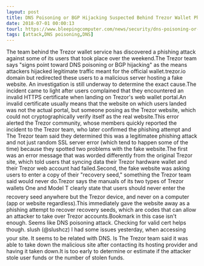 ```yaml
---
layout: post
title: DNS Poisoning or BGP Hijacking Suspected Behind Trezor Wallet Phishing Incident
date: 2018-07-01 00:00:13
tourl: https://www.bleepingcomputer.com/news/security/dns-poisoning-or-bgp-hijacking-suspected-behind-trezor-wallet-phishing-incident/
tags: [attack,DNS poisoning,DNS]
---
```

The team behind the Trezor wallet service has discovered a phishing attack against some of its users that took place over the weekend.The Trezor team says "signs point toward DNS poisoning or BGP hijacking" as the means attackers hijacked legitimate traffic meant for the official wallet.trezor.io domain but redirected these users to a malicious server hosting a fake website. An investigation is still underway to determine the exact cause.The incident came to light after users complained that they encountered an invalid HTTPS certificate when landing on Trezor's web wallet portal.An invalid certificate usually means that the website on which users landed was not the actual portal, but someone posing as the Trezor website, which could not cryptographically verify itself as the real website.This error alerted the Trezor community, whose members quickly reported the incident to the Trezor team, who later confirmed the phishing attempt and The Trezor team said they determined this was a legitimatee phishing attack and not just random SSL server error (which tend to happen some of the time) because they spotted two problems with the fake website.The first was an error message that was worded differently from the original Trezor site, which told users that syncing data their Trezor hardware wallet and their Trezor web account had failed.Second, the fake website was asking users to enter a copy of their "recovery seed," something the Trezor team said would never do.Trezor says the manuals of its two types of Trezor wallets One and Model T clearly state that users should never enter the recovery seed anywhere but the Trezor device, and never on a computer (app or website regardless).This immediately gave the website away as a phishing attempt to recover recovery seeds, which are codes that can allow an attacker to take over Trezor accounts.Bookmark in this case isn't enough. Seems like DNS poisoning attack. Checking for valid cert helps though. slush (@slushcz) I had some issues yesterday, when accessing your site. It seems to be related with DNS. Is The Trezor team said it was able to take down the malicious site after contacting its hosting provider and having it taken down.It is too early to determine or estimate if the attacker stole user funds or the number of stolen funds.